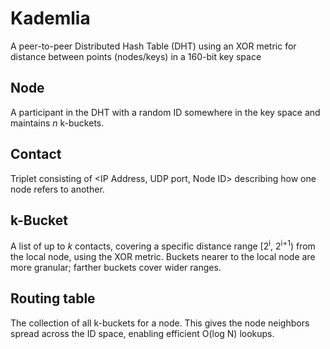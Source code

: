 # Kademlia
A peer-to-peer Distributed Hash Table (DHT) using an XOR metric for distance between points (nodes/keys) in a 160-bit key space

## Node
A participant in the DHT with a random ID somewhere in the key space and maintains <i>n</i> k-buckets.

## Contact
Triplet consisting of <IP Address, UDP port, Node ID> describing how one node refers to another.

## k-Bucket
A list of up to <i>k</i> contacts, covering a specific distance range  [2<sup>i</sup>, 2<sup>i+1</sup>) from the local node, using the XOR metric. Buckets nearer to the local node are more granular; farther buckets cover wider ranges.

## Routing table
The collection of all k-buckets for a node. This gives the node neighbors spread across the ID space, enabling efficient O(log N) lookups.
